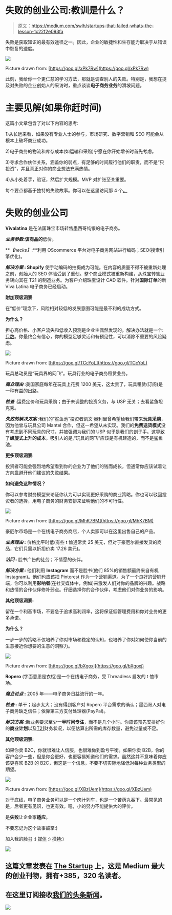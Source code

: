# 失败的创业公司:教训是什么？

> 原文：<https://medium.com/swlh/startups-that-failed-whats-the-lesson-1c22f2e093fa>

失败是获取知识的最有效途径之一。因此，企业的敏捷性和生存能力取决于从错误中恢复的速度。

![](img/a5e966aef0e071bdd55e6dc564c45fee.png)

Picture drawn from: [https://goo.gl/xPk7Rw](https://goo.gl/xPk7Rw)

此刻，我给你一个更仁慈的学习方法，那就是调查别人的失败。特别是，我想在提及对失败的企业创始人的采访时，重点谈谈**电子商务业务**的滑坡问题。

# 主要见解(如果你赶时间)

这篇小文章包含了对以下内容的思考:

1)从长远来看，如果没有专业人士的参与，市场研究、数字营销和 SEO 可能会从根本上破坏商业成功。

2)电子商务的物流和库存成本(如运输和采购)宁愿在你开始增长时首先考虑。

3)寻求合作伙伴关系，涵盖你的弱点，有足够的时间履行他们的职责，而不是“只投资”，并且真正对你的商业想法充满热情。

4)从小处着手，验证，然后扩大规模。MVP 对扩张至关重要。

每个要点都基于独特的失败故事。你可以在这里访问那 4 个[。](https://www.failory.com/)

# 失败的创业公司

**Vivalatina** 是在法国珠宝市场转售墨西哥纯银的电子商务。

***业务参数*:该商品的**低价。

***【hecks】*:**利用 OScommerce 平台对电子商务网站进行编码；SEO(搜索引擎优化)。

***解决方案* : Shopify** 使手动编码的拍摄成为可能。在内容的质量不得不被重新处理之前，创始人的 SEO 体验受到了重创。整个商业模式被重新构建，从珠宝转售业务转向其在 T21 的制造业务。为客户介绍珠宝设计 CAD 软件。针对**国际订单**的新 Viva Latina 电子商务已经启动。

**附加顶级洞察**

在“低价”理念下，风险相对较低的发展意图可能是最不利的成功方式。

**为什么？**

担心高价格、小客户流失和低收入预测是企业主偶然发现的。解决办法就是一个:[只数](https://finmodelslab.com/e-commerce-financial-model/)。你最终会有信心，你的模型足够灵活和有预见性，可以消除不重要的风险疑虑。

![](img/b4d185f78fddd0f4d176db9ef4b871da.png)

Picture drawn from: [https://goo.gl/TCcYoL](https://goo.gl/TCcYoL)

玩具总动员是“玩具界的网飞”。玩具行业的电子商务租赁业务。

***商业理由*** :美国家庭每年在玩具上花费 1200 美元，这太贵了，玩具租赁(订阅)是一种有益的出路。

***检查*** :运费定价和玩具采购；由于未调整的投资义务，与 USP 无关；去看鲨鱼坦克秀。

***失败的解决方案*** :我们的“鲨鱼池”投资者凯文·奥利里曾希望给我们带来**玩具采购**，因为他曾与玩具公司 Mantel 合作，但这一希望从未实现。我们的**免费送货模式**没有考虑到不同玩具的尺寸，并被强调为我们的 USP 似乎是我们的刽子手。这导致了**螺旋式上升的成本**。吸引人的是,“玩具的网飞”应该是有机建造的，而不是鲨鱼池。

**更多顶级洞察**:

投资者可能会强烈地希望看到你的企业为了他们的钱而成长，但通常你应该试着让方向盘避开他们建议的失败结果。

**如何避免这种情况？**

你可以参考财务模型来论证你认为可以实现更好采购的商业策略。你也可以驳回投资者的选择，用电子商务的财务安排来证明他们的不可行性。

![](img/5f61003e486c6aea8210d1930212838c.png)

Picture drawn from: [https://goo.gl/MhK7BM](https://goo.gl/MhK7BM)

豪厄尔市场是一个在线电子商务商店，个人卖家可以在这里出售自己的产品。

***业务理由* :** 价格比平时低(有些 t 恤通常卖 25 美元，但对于豪厄尔直接发货的商品，它们只需以折扣价卖 17.26 美元)。

***诘问* :** 脸书广告的徒劳；不情愿的伙伴。

***解决方案* :** 他们利用 **Instagram** 而不是脸书(他们 85%的销售额最终来自有机 Instagram)。他们也应该把 Pinterest 作为一个营销渠道。为了一个良好的营销开端，你可以利用**影响者**(在社交媒体中，例如)来激发人们对你的品牌的兴趣。战略和热情的合作伙伴修补弱点。仔细选择你的合作伙伴，考虑他们对你业务的影响。

**其他顶级洞察:**

留在一个利基市场，不要急于追求高利润率，这将保证低管理费用和你对业务的更多承诺。

**为什么？**

一步一步的策略不仅培养了你对市场和稳定的认知，也培养了你对如何使你当前的生意接近你想要的生意的洞察力。

![](img/f7650dca7c06c13c4572e633e722ae69.png)

Picture drawn from: [https://goo.gl/bXgoxj](https://goo.gl/bXgoxj)

**Ropero** (字面意思是衣柜)是一个在线电子商务，受 Threadless 启发的 t 恤市场。

***商业论点* :** 2005 年——电子商务日益流行的一年。

***检查* :** 单干；起步太大；没有得到客户对 Ropero 平台需求的确认；墨西哥人对电子商务缺乏信任；依靠第三方支付处理器(PayPal)。

***解决方案*** :新业务要求至少**一半时间专注**，而不是几个小时。你应该预先安排好你的**商业计划**以及[T21](https://finmodelslab.com/e-commerce-financial-model/)财务状况，以便估算出所需的库存数量，避免过量或不足。

**其他顶级洞察:**

如果你卖 B2C，你就很难让人信服，也很难做到盈亏平衡。如果你卖 B2B，你的客户会少一些，但是你会更好，也更容易知道他们的需求。虽然这并不意味着你应该更喜欢 B2B 的 B2C，但这是一个信息，不要不切实际地降低对每种业务类型的期望。

![](img/70301d2e6dc5049ff8a69f3e7c6d455c.png)

Picture drawn from: [https://goo.gl/XBzUem](https://goo.gl/XBzUem)

对于底线，电子商务业务可以是一个肉汁列车，也是一个苦药丸吞下。最常见的是，后者更有见识，也更有效。嗯，小的努力不能提供大的评价。

是**失败**让企业家**适应**。

不要忘记为这个故事鼓掌:)

加入我的[脸书](https://www.facebook.com/finmodelslab/) :) [媒体](/@finmodelslab) :) [推特](https://twitter.com/FinmodelsLab):)

[![](img/308a8d84fb9b2fab43d66c117fcc4bb4.png)](https://medium.com/swlh)

## 这篇文章发表在 [The Startup](https://medium.com/swlh) 上，这是 Medium 最大的创业刊物，拥有+385，320 名读者。

## 在这里订阅接收[我们的头条新闻](http://growthsupply.com/the-startup-newsletter/)。

[![](img/b0164736ea17a63403e660de5dedf91a.png)](https://medium.com/swlh)
